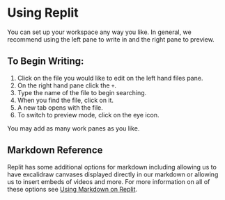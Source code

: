 # Using Replit

You can set up your workspace any way you like. In general, we recommend using
the left pane to write in and the right pane to preview.

## To Begin Writing:

1. Click on the file you would like to edit on the left hand files pane.
2. On the right hand pane click the `+`.
3. Type the name of the file to begin searching.
4. When you find the file, click on it.
5. A new tab opens with the file.
6. To switch to preview mode, click on the eye icon.

You may add as many work panes as you like.

## Markdown Reference

Replit has some additional options for markdown including allowing us to have
excalidraw canvases displayed directly in our markdown or allowing us to insert
embeds of videos and more. For more information on all of these options see
[Using Markdown on Replit](https://docs.replit.com/tutorials/replit/markdown).
